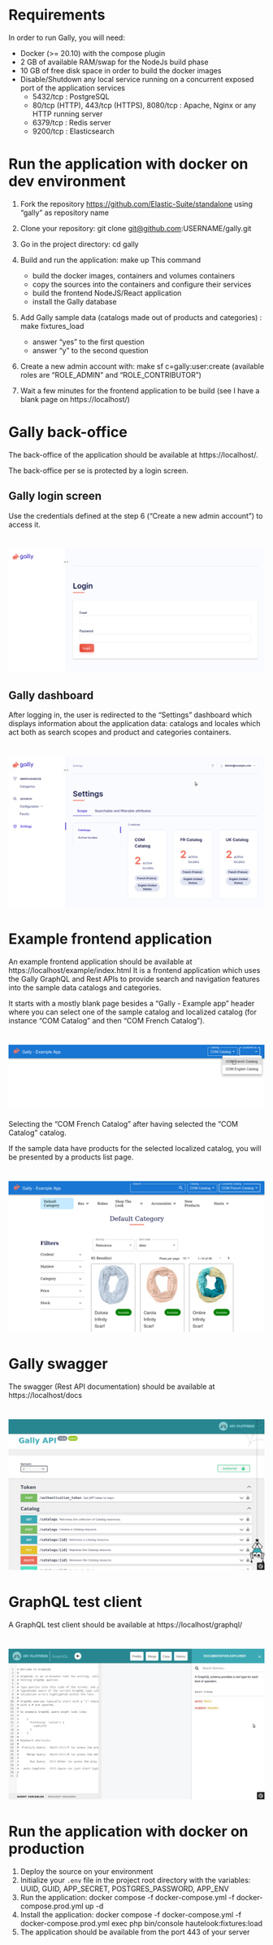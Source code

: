 # Requirements
In order to run Gally, you will need:

- Docker (>= 20.10) with the compose plugin
- 2 GB of available RAM/swap for the NodeJs build phase
- 10 GB of free disk space in order to build the docker images
- Disable/Shutdown any local service running on a concurrent exposed port of the application services
  - 5432/tcp : PostgreSQL
  - 80/tcp (HTTP), 443/tcp (HTTPS), 8080/tcp : Apache, Nginx or any HTTP running server
  - 6379/tcp : Redis server
  - 9200/tcp : Elasticsearch

# Run the application with docker on dev environment

1. Fork the repository https://github.com/Elastic-Suite/standalone using “gally” as repository name
2. Clone your repository: git clone git@github.com:USERNAME/gally.git
3. Go in the project directory: cd gally
4. Build and run the application: make up
   This command
   - build the docker images, containers and volumes containers
   - copy the sources into the containers and configure their services
   - build the frontend NodeJS/React application
   - install the Gally database
   
5. Add Gally sample data (catalogs made out of products and categories) : make fixtures_load 
   - answer “yes” to the first question
   - answer “y” to the second question
6.   Create a new admin account with: make sf c=gally:user:create (available roles are “ROLE_ADMIN” and “ROLE_CONTRIBUTOR”)
7.   Wait a few minutes for the frontend application to be build (see I have a blank page on https://localhost/)


# Gally back-office
The back-office of the application should be available at https://localhost/.

The back-office per se is protected by a login screen.

## Gally login screen
Use the credentials defined at the step 6 (“Create a new admin account”) to access it.

<h1 align="center"><img src="static/login-screen.png" alt="Gally login screen"/></h1>

## Gally dashboard

After logging in, the user is redirected to the “Settings” dashboard which displays information about the application data: catalogs and locales which act both as search scopes and product and categories containers.


<h1 align="center"><img src="static/settings.png" alt="Gally settings screen"/></h1>

# Example frontend application

An example frontend application should be available at https://localhost/example/index.html
It is a frontend application which uses the Gally GraphQL and Rest APIs to provide search and navigation features into the sample data catalogs and categories.

It starts with a mostly blank page besides a “Gally - Example app” header where you can select one of the sample catalog and localized catalog (for instance “COM Catalog” and then “COM French Catalog”).

<h1 align="center"><img src="static/example-app-home.png" alt="Gally example app"/></h1>

Selecting the “COM French Catalog” after having selected the “COM Catalog” catalog.

If the sample data have products for the selected localized catalog, you will be presented by a products list page.

<h1 align="center"><img src="static/example-app-listing.png" alt="Gally example app"/></h1>

# Gally swagger

The swagger (Rest API documentation) should be available at https://localhost/docs

<h1 align="center"><img src="static/swagger.png" alt="Gally swagger"/></h1>



# GraphQL test client
A GraphQL test client should be available at https://localhost/graphql/

<h1 align="center"><img src="static/graphiql.png" alt="Gally example app"/></h1>

# Run the application with docker on production

1. Deploy the source on your environment
2. Initialize your `.env` file in the project root directory with the variables: UUID, GUID, APP_SECRET, POSTGRES_PASSWORD, APP_ENV
3. Run the application: docker compose -f docker-compose.yml -f docker-compose.prod.yml up -d
4. Install the application: docker compose -f docker-compose.yml -f docker-compose.prod.yml exec php bin/console hautelook:fixtures:load
5. The application should be available from the port 443 of your server
